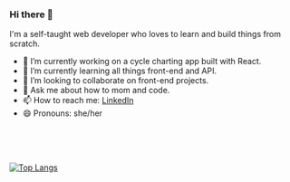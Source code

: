 ### Hi there 👋

I'm a self-taught web developer who loves to learn and build things from scratch. 

- 🔭 I’m currently working on a cycle charting app built with React.
- 🌱 I’m currently learning all things front-end and API.
- 👯 I’m looking to collaborate on front-end projects.
- 💬 Ask me about how to mom and code.
- 📫 How to reach me: [LinkedIn](https://www.linkedin.com/in/susannabrumm/)
- 😄 Pronouns: she/her

<br>
<br>
<br>

[![Top Langs](https://github-readme-stats.vercel.app/api/top-langs/?username=susi189&langs_count=8)](https://github.com/anuraghazra/github-readme-stats)



